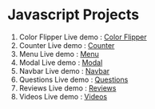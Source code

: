 # Javascript Projects
1. Color Flipper Live demo : [Color Flipper](https://color-flipper-1.netlify.app/)
2. Counter Live demo : [Counter](https://64a26aeb0103a857e34991bd--imaginative-truffle-86e6eb.netlify.app/)
3. Menu Live demo : [Menu](https://64a26bdcde74514ca57bda92--monumental-custard-207d94.netlify.app/)
4. Modal Live demo : [Modal](https://64a26c366ca4564ecb6902d0--heroic-medovik-498d0b.netlify.app/)
5. Navbar Live demo : [Navbar](https://64a26c85992e0e4b376f1ae6--fascinating-fox-639fdf.netlify.app/)
6. Questions Live demo : [Questions](https://64a26cae1a33a65392b26f5b--singular-unicorn-8a77e7.netlify.app/)
7. Reviews Live demo : [Reviews](https://64a26cd06ca4564f536904e4--exquisite-pudding-615593.netlify.app/)
8. Videos Live demo : [Videos]()